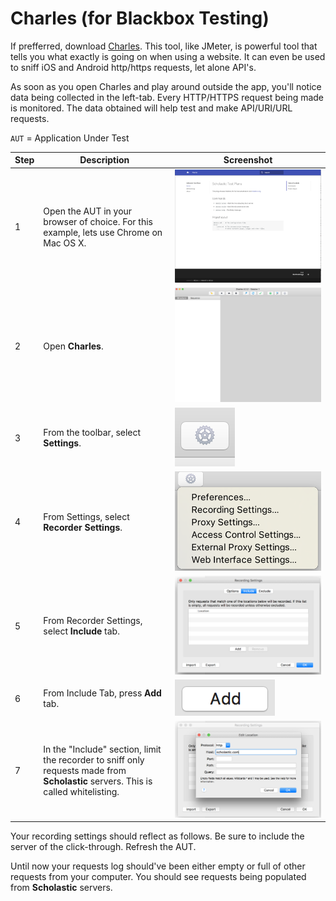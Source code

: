 # Charles (for Blackbox Testing)

If prefferred, download [Charles](http://www.charlesproxy.com/download/). This tool, like JMeter, is powerful tool that tells you what exactly is going on when using a website. It can even be used to sniff iOS and Android http/https requests, let alone API's.  

As soon as you open Charles and play around outside the app, you'll notice data being collected in the left-tab. Every HTTP/HTTPS request being made is monitored. The data obtained will help test and make API/URI/URL requests.

`AUT` = Application Under Test

| Step | Description | Screenshot |
| --- | --- | --- |
| 1 | Open the AUT in your browser of choice. For this example, lets use Chrome on Mac OS X. |  ![](../images/charles/Home.png) |
| 2 | Open **Charles**. | ![](../images/charles/Charles_Home.png) |
| 3 | From the toolbar, select **Settings**. | ![](../images/charles/Settings.png) |
| 4 | From Settings, select **Recorder Settings**. | ![](../images/charles/Settings_Menu.png) |
| 5 | From Recorder Settings, select **Include** tab. | ![](../images/charles/Include_Tab.png) |
| 6 | From Include Tab, press **Add** tab. | ![](../images/charles/Add_Button.png) |
| 7 | In the "Include" section, limit the recorder to sniff only requests made from **Scholastic** servers. This is called whitelisting. | ![](../images/charles/Add_Include.png) |

Your recording settings should reflect as follows. Be sure to include the server of the click-through. Refresh the AUT.

Until now your requests log should've been either empty or full of other requests from your computer. You should see requests being populated from **Scholastic** servers.
